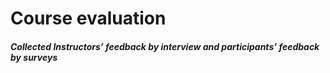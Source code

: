 # Course evaluation

##### Collected Instructors’ feedback by interview and participants’ feedback by surveys
